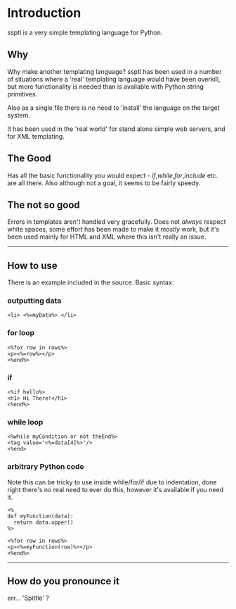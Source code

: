# Introduction #

ssptl is a very simple templating language for Python.

## Why ##

Why make another templating language?  ssptl has been used in a number of situations where a 'real' templating language would have been overkill, but more functionality is needed than is available with Python string primitives.

Also as a single file there is no need to 'install' the language on the target system.

It has been used in the 'real world' for stand alone simple web servers, and for XML templating.

## The Good ##

Has all the basic functionality  you would expect - _if_,_while_,_for_,_include_ etc. are all there. Also although not a goal, it seems to be fairly speedy.

## The not so good ##

Errors in templates aren't handled very gracefully.
Does not _always_ respect white spaces, some effort has been made to make it _mostly_ work, but it's been used mainly for HTML and XML where this isn't really an issue.


---


## How to use ##

There is an example included in the source.  Basic syntax:

### outputting data ###

```
<li> <%=myData%> </li>
```

### for loop ###
```
<%for row in rows%>
<p><%=row%></p>
<%end%>
```

### if ###
```
<%if hello%>
<h1> Hi There!</h1>
<%end%>
```

### while loop ###

```
<%while myCondition or not theEnd%>
<tag value='<%=data[4]%>'/>
<%end>
```

### arbitrary Python code ###

Note this can be tricky to use inside while/for/if due to indentation, done right there's no real need to ever do this, however it's available if you need it.
```
<%
def myFunction(data):
  return data.upper()
%>

<%for row in rows%>
<p><%=myFunction(row)%></p>
<%end%>
```


---


## How do you pronounce it ##

err... 'Spittle' ?